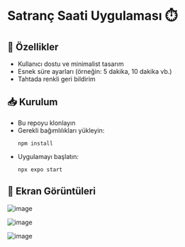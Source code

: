# Satranç Saati Uygulaması ⏱️

## 🚀 Özellikler

- Kullanıcı dostu ve minimalist tasarım
- Esnek süre ayarları (örneğin: 5 dakika, 10 dakika vb.)
- Tahtada renkli geri bildirim
  
## 📥 Kurulum
- Bu repoyu klonlayın
- Gerekli bağımlılıkları yükleyin:
    ```
    npm install
    ```
- Uygulamayı başlatın:
    ```
    npx expo start
    ```
## 📸 Ekran Görüntüleri

  ![image](https://github.com/user-attachments/assets/c71de9fd-648d-4411-b873-484f9d1cafe3)

  ![image](https://github.com/user-attachments/assets/10a8d79d-de2a-48d5-bc05-4c2b8ee6f061)

  ![image](https://github.com/user-attachments/assets/bf1eb44a-4ba2-4689-b88a-224ee00ee4f1)


  

